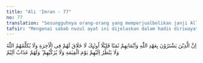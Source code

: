 ```yaml
---
title: "Ali 'Imran - 77"
no: 77
translation: "Sesungguhnya orang-orang yang memperjualbelikan janji Allah dan sumpah-sumpah mereka dengan harga murah, mereka itu tidak memperoleh bagian di akhirat, Allah tidak akan menyapa mereka, tidak akan memperhatikan mereka pada hari Kiamat, dan tidak akan menyucikan mereka. Bagi mereka azab yang pedih."
tafsir: "Mengenai sabab nuzul ayat ini dijelaskan dalam hadis diriwayatkan oleh al-Bukhari dan ahli-ahli hadis yang lain bahwa al-Asy'ats bin Qais berkata, \"Aku mempunyai perjanjian sewa tanah dengan seorang Yahudi lalu dia mengingkarinya. Sebab itu aku mengajukannya kepada Rasulullah saw.\" Kemudian Rasulullah bersabda, \"Apakah engkau mempunyai bukti?\" Aku berkata, \"Tidak.\" Sesudah itu Rasulullah berkata kepada Yahudi itu, \"Bersumpahlah.\" Lalu aku berkata, \"Hai Rasulullah! Kalau begitu, ia akan bersumpah. (Dan kalau bersumpah) maka akan lenyaplah hartaku.\" Maka Allah menurunkan ayat ini.\n\nDalam ayat ini dijelaskan berbagai akibat yang akan diderita oleh orang yang mengingkari janji Allah dan melanggar sumpah dengan harga atau imbalan yang murah.\n\nYang dimaksud dengan \"janji Allah\" dalam ayat ini ialah perintah Allah dan larangan-Nya yang disampaikan dengan perantaraan rasul yang disebutkan dalam kitab-kitab-Nya. Seperti berlaku benar, memenuhi janji yang telah dibuat, menyampaikan amanat kepada yang berhak menerimanya, menyembah Allah dengan tidak mempersekutukan-Nya, dan bertakwa kepada-Nya dalam semua urusan. Yang dimaksud dengan sumpah mereka ialah ikrar yang telah mereka ucapkan bahwa mereka akan selalu mengikuti kebenaran.\n\nYang dimaksud dengan \"menukar janji Allah dengan harga yang sedikit\" (murah) ialah mengingkari janji Allah dengan perbuatan duniawi yang dipandang lebih baik. Segala macam pengingkaran ini dipandang rendah atau tak bernilai sama sekali dibandingkan dengan nikmat yang akan diperoleh bila memenuhi janji Allah.\n\nAdapun akibat yang akan diderita oleh mereka yang berani menukar janji Allah dengan nikmat dunia, ialah mereka tidak akan mendapat balasan sedikit pun berupa nikmat di akhirat yang berlimpah-limpah. Mereka tidak akan mendapat perhatian dari Allah pada hari kiamat, juga mereka tidak akan mendapat pengampunan dosa sedikit pun.\n\nMenurut keterangan al-Qaffal bahwa yang dimaksud dengan firman Allah, \"Dan Allah tidak akan berkata-kata dengan mereka\", ialah gambaran dari kemarahan Allah yang memuncak terhadap mereka. Dengan ringkas dapat dikatakan bahwa Allah mengancam dengan keras orang yang merusak perjanjian dan mengingkari janji. Mereka tidak akan memperoleh pahala di akhirat, mereka akan menderita siksaan yang pedih, mereka dibenci Allah dan tidak mendapat belas kasih-Nya lagi."
---
```


اِنَّ الَّذِيْنَ يَشْتَرُوْنَ بِعَهْدِ اللّٰهِ وَاَيْمَانِهِمْ ثَمَنًا قَلِيْلًا اُولٰۤىِٕكَ لَا خَلَاقَ لَهُمْ فِى الْاٰخِرَةِ وَلَا يُكَلِّمُهُمُ اللّٰهُ وَلَا يَنْظُرُ اِلَيْهِمْ يَوْمَ الْقِيٰمَةِ وَلَا يُزَكِّيْهِمْ ۖ وَلَهُمْ عَذَابٌ اَلِيْمٌ 

